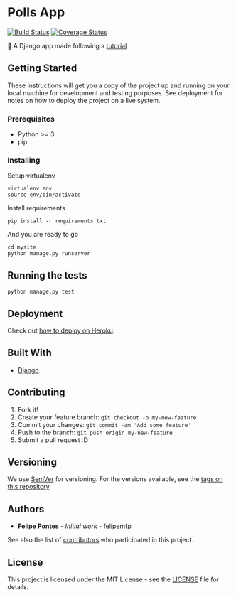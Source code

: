 # Polls App

[![Build Status](https://travis-ci.org/felipemfp/django-polls-app.svg?branch=master)](https://travis-ci.org/felipemfp/django-polls-app) [![Coverage Status](https://coveralls.io/repos/github/felipemfp/django-polls-app/badge.svg?branch=master)](https://coveralls.io/github/felipemfp/django-polls-app?branch=master)

:memo: A Django app made following a [tutorial](https://docs.djangoproject.com/en/1.9/intro/)

## Getting Started

These instructions will get you a copy of the project up and running on your local machine for development and testing purposes. See deployment for notes on how to deploy the project on a live system.

### Prerequisites

- Python >= 3
- pip

### Installing

Setup virtualenv

```
virtualenv env
source env/bin/activate
```

Install requirements

```
pip install -r requirements.txt
```

And you are ready to go

```
cd mysite
python manage.py runserver
```

## Running the tests

```
python manage.py test
```

## Deployment

Check out [how to deploy on Heroku](https://devcenter.heroku.com/articles/deploying-python).

## Built With

* [Django](https://www.djangoproject.com/)

## Contributing

1. Fork it!
2. Create your feature branch: `git checkout -b my-new-feature`
3. Commit your changes: `git commit -am 'Add some feature'`
4. Push to the branch: `git push origin my-new-feature`
5. Submit a pull request :D

## Versioning

We use [SemVer](http://semver.org/) for versioning. For the versions available, see the [tags on this repository](https://github.com/felipemfp/django-polls-app/tags). 

## Authors

* **Felipe Pontes** - *Initial work* - [felipemfp](https://github.com/felipemfp)

See also the list of [contributors](https://github.com/felipemfp/django-polls-app/contributors) who participated in this project.

## License

This project is licensed under the MIT License - see the [LICENSE](LICENSE) file for details.
